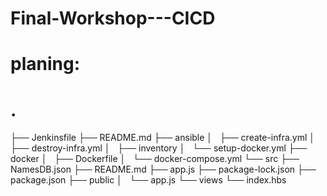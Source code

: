 # Final-Workshop---CICD
# planing:
# .
├── Jenkinsfile
├── README.md
├── ansible
│   ├── create-infra.yml
│   ├── destroy-infra.yml
│   ├── inventory
│   └── setup-docker.yml
├── docker
│   ├── Dockerfile
│   └── docker-compose.yml
└── src
    ├── NamesDB.json
    ├── README.md
    ├── app.js
    ├── package-lock.json
    ├── package.json
    ├── public
    │   └── app.js
    └── views
        └── index.hbs 

